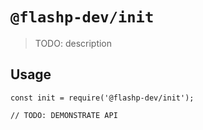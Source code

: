 # `@flashp-dev/init`

> TODO: description

## Usage

```
const init = require('@flashp-dev/init');

// TODO: DEMONSTRATE API
```
